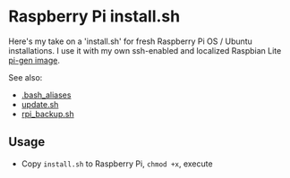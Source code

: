 # Raspberry Pi install.sh
Here's my take on a 'install.sh' for fresh Raspberry Pi OS / Ubuntu installations. I use it with my own ssh-enabled and localized Raspbian Lite [pi-gen image](https://github.com/RPi-Distro/Pi-gen).

See also:
- [.bash_aliases](https://gist.github.com/lmzdev/41f545d9eb93c66d1ef72658ed7026c7)
- [update.sh](https://gist.github.com/lmzdev/21b683d4461f821107bced42a9d801fb)
- [rpi_backup.sh](https://gist.github.com/lmzdev/af788cb72631404cc49bafe84ab83c89)



## Usage
- Copy ```install.sh``` to Raspberry Pi, ```chmod +x```, execute
